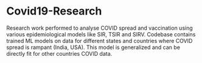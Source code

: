 # Covid19-Research
Research work performed to analyse COVID spread and vaccination using various epidemiological models like SIR, TSIR and SIRV. Codebase contains trained ML models on data for different states and countries where COVID spread is rampant (India, USA). This model is generalized and can be directly fit for other countries COVID data.
